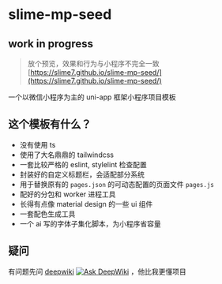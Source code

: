 # slime-mp-seed

## work in progress

> 放个预览，效果和行为与小程序不完全一致 [https://slime7.github.io/slime-mp-seed/](https://slime7.github.io/slime-mp-seed/)

一个以微信小程序为主的 uni-app 框架小程序项目模板

## 这个模板有什么？

- 没有使用 ts
- 使用了大名鼎鼎的 tailwindcss
- 一套比较严格的 eslint, stylelint 检查配置
- 封装好的自定义标题栏，会适配部分系统
- 用于替换原有的 `pages.json` 的可动态配置的页面文件 `pages.js`
- 配好的分包和 worker 进程工具
- 长得有点像 material design 的一些 ui 组件
- 一套配色生成工具
- 一个 ai 写的字体子集化脚本，为小程序省容量

## 疑问

有问题先问 [deepwiki](https://deepwiki.com/slime7/slime-mp-seed) [![Ask DeepWiki](https://deepwiki.com/badge.svg)](https://deepwiki.com/slime7/slime-mp-seed) ，他比我更懂项目
